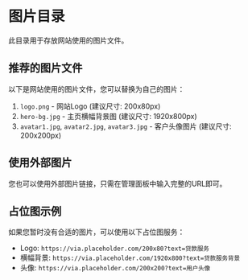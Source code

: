 # 图片目录

此目录用于存放网站使用的图片文件。

## 推荐的图片文件

以下是网站使用的图片文件，您可以替换为自己的图片：

1. `logo.png` - 网站Logo (建议尺寸: 200x80px)
2. `hero-bg.jpg` - 主页横幅背景图 (建议尺寸: 1920x800px)
3. `avatar1.jpg`, `avatar2.jpg`, `avatar3.jpg` - 客户头像图片 (建议尺寸: 200x200px)

## 使用外部图片

您也可以使用外部图片链接，只需在管理面板中输入完整的URL即可。

## 占位图示例

如果您暂时没有合适的图片，可以使用以下占位图服务：

- Logo: `https://via.placeholder.com/200x80?text=贷款服务`
- 横幅背景: `https://via.placeholder.com/1920x800?text=贷款服务背景`
- 头像: `https://via.placeholder.com/200x200?text=用户头像` 